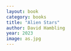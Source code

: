 ```yaml
---
layout: book
category: books
title: "Alien Stars"
author: David Hambling
year: 2023
image: as.jpg
---
```

